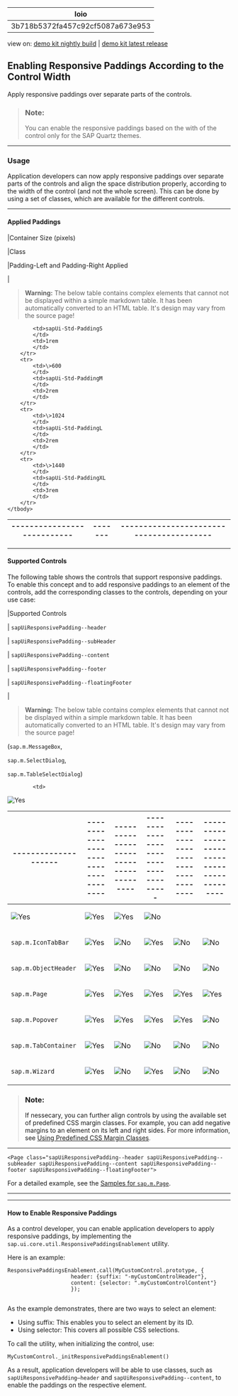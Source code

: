 <!-- loio3b718b5372fa457c92cf5087a673e953 -->

| loio |
| -----|
| 3b718b5372fa457c92cf5087a673e953 |

<div id="loio">

view on: [demo kit nightly build](https://openui5nightly.hana.ondemand.com/#/topic/3b718b5372fa457c92cf5087a673e953) | [demo kit latest release](https://openui5.hana.ondemand.com/#/topic/3b718b5372fa457c92cf5087a673e953)</div>

## Enabling Responsive Paddings According to the Control Width

Apply responsive paddings over separate parts of the controls.

> ### Note:  
> You can enable the responsive paddings based on the with of the control only for the SAP Quartz themes.

***

<a name="loio3b718b5372fa457c92cf5087a673e953__section_d2f_1pv_jjb"/>

### Usage

Application developers can now apply responsive paddings over separate parts of the controls and align the space distribution properly, according to the width of the control \(and not the whole screen\). This can be done by using a set of classes, which are available for the different controls.

***

#### Applied Paddings

|Container Size \(pixels\)

|Class

|Padding-Left and Padding-Right Applied

|
 > **Warning:** The below table contains complex elements that cannot not be displayed within a simple markdown table. It has been automatically converted to an HTML table. It's design may vary from the source page!

<table>
	<thead>
		<tr>
			<th>---------------------------</th>
			<th>-------</th>
			<th>----------------------------------------</th>
		</tr>
	</thead>
	<tbody>

			<td>sapUi-Std-PaddingS
			</td>
			<td>1rem
			</td>
		</tr>
		<tr>
			<td>\>600
			</td>
			<td>sapUi-Std-PaddingM
			</td>
			<td>2rem
			</td>
		</tr>
		<tr>
			<td>\>1024
			</td>
			<td>sapUi-Std-PaddingL
			</td>
			<td>2rem
			</td>
		</tr>
		<tr>
			<td>\>1440
			</td>
			<td>sapUi-Std-PaddingXL
			</td>
			<td>3rem
			</td>
		</tr>
	</tbody>
</table>

***

#### Supported Controls

The following table shows the controls that support responsive paddings. To enable this concept and to add responsive paddings to an element of the controls, add the corresponding classes to the controls, depending on your use case:

|Supported Controls

| `sapUiResponsivePadding--header` 

| `sapUiResponsivePadding--subHeader` 

| `sapUiResponsivePadding--content` 

| `sapUiResponsivePadding--footer` 

| `sapUiResponsivePadding--floatingFooter` 

|
 > **Warning:** The below table contains complex elements that cannot not be displayed within a simple markdown table. It has been automatically converted to an HTML table. It's design may vary from the source page!

<table>
	<thead>
		<tr>
			<th>--------------------</th>
			<th>------------------------------------</th>
			<th>---------------------------------------</th>
			<th>-------------------------------------</th>
			<th>------------------------------------</th>
			<th>--------------------------------------------</th>
		</tr>
	</thead>
	<tbody>

\(`sap.m.MessageBox`,

`sap.m.SelectDialog`,

`sap.m.TableSelectDialog`\)

			<td> 

![Yes](loio3cb17ee88aed44d2bf1d14b97728c709_LowRes.gif) 
			</td>
			<td> 

![Yes](loio3cb17ee88aed44d2bf1d14b97728c709_LowRes.gif) 
			</td>
			<td> 

![Yes](loio3cb17ee88aed44d2bf1d14b97728c709_LowRes.gif) 
			</td>
			<td> 

![Yes](loio3cb17ee88aed44d2bf1d14b97728c709_LowRes.gif) 
			</td>
			<td> 

![No](loio5befb5af20ed42fd9052a99014d953a3_LowRes.gif) 
			</td>
		</tr>
		<tr>
			<td> `sap.m.IconTabBar` 
			</td>
			<td> 

![Yes](loio3cb17ee88aed44d2bf1d14b97728c709_LowRes.gif) 
			</td>
			<td> 

![No](loio5befb5af20ed42fd9052a99014d953a3_LowRes.gif) 
			</td>
			<td> 

![Yes](loio3cb17ee88aed44d2bf1d14b97728c709_LowRes.gif) 
			</td>
			<td> 

![No](loio5befb5af20ed42fd9052a99014d953a3_LowRes.gif) 
			</td>
			<td> 

![No](loio5befb5af20ed42fd9052a99014d953a3_LowRes.gif) 
			</td>
		</tr>
		<tr>
			<td> `sap.m.ObjectHeader` 
			</td>
			<td> 

![Yes](loio3cb17ee88aed44d2bf1d14b97728c709_LowRes.gif) 
			</td>
			<td> 

![No](loio5befb5af20ed42fd9052a99014d953a3_LowRes.gif) 
			</td>
			<td> 

![No](loio5befb5af20ed42fd9052a99014d953a3_LowRes.gif) 
			</td>
			<td> 

![No](loio5befb5af20ed42fd9052a99014d953a3_LowRes.gif) 
			</td>
			<td> 

![No](loio5befb5af20ed42fd9052a99014d953a3_LowRes.gif) 
			</td>
		</tr>
		<tr>
			<td> `sap.m.Page` 
			</td>
			<td> 

![Yes](loio3cb17ee88aed44d2bf1d14b97728c709_LowRes.gif) 
			</td>
			<td> 

![Yes](loio3cb17ee88aed44d2bf1d14b97728c709_LowRes.gif) 
			</td>
			<td> 

![Yes](loio3cb17ee88aed44d2bf1d14b97728c709_LowRes.gif) 
			</td>
			<td> 

![Yes](loio3cb17ee88aed44d2bf1d14b97728c709_LowRes.gif) 
			</td>
			<td> 

![Yes](loio3cb17ee88aed44d2bf1d14b97728c709_LowRes.gif) 
			</td>
		</tr>
		<tr>
			<td> `sap.m.Popover` 
			</td>
			<td> 

![Yes](loio3cb17ee88aed44d2bf1d14b97728c709_LowRes.gif) 
			</td>
			<td> 

![Yes](loio3cb17ee88aed44d2bf1d14b97728c709_LowRes.gif) 
			</td>
			<td> 

![Yes](loio3cb17ee88aed44d2bf1d14b97728c709_LowRes.gif) 
			</td>
			<td> 

![Yes](loio3cb17ee88aed44d2bf1d14b97728c709_LowRes.gif) 
			</td>
			<td> 

![No](loio5befb5af20ed42fd9052a99014d953a3_LowRes.gif) 
			</td>
		</tr>
		<tr>
			<td> `sap.m.TabContainer` 
			</td>
			<td> 

![Yes](loio3cb17ee88aed44d2bf1d14b97728c709_LowRes.gif) 
			</td>
			<td> 

![No](loio5befb5af20ed42fd9052a99014d953a3_LowRes.gif) 
			</td>
			<td> 

![No](loio5befb5af20ed42fd9052a99014d953a3_LowRes.gif) 
			</td>
			<td> 

![No](loio5befb5af20ed42fd9052a99014d953a3_LowRes.gif) 
			</td>
			<td> 

![No](loio5befb5af20ed42fd9052a99014d953a3_LowRes.gif) 
			</td>
		</tr>
		<tr>
			<td> `sap.m.Wizard` 
			</td>
			<td> 

![Yes](loio3cb17ee88aed44d2bf1d14b97728c709_LowRes.gif) 
			</td>
			<td> 

![No](loio5befb5af20ed42fd9052a99014d953a3_LowRes.gif) 
			</td>
			<td> 

![Yes](loio3cb17ee88aed44d2bf1d14b97728c709_LowRes.gif) 
			</td>
			<td> 

![No](loio5befb5af20ed42fd9052a99014d953a3_LowRes.gif) 
			</td>
			<td> 

![No](loio5befb5af20ed42fd9052a99014d953a3_LowRes.gif) 
			</td>
		</tr>
	</tbody>
</table>

> ### Note:  
> If nessecary, you can further align controls by using the available set of predefined CSS margin classes. For example, you can add negative margins to an element on its left and right sides. For more information, see [Using Predefined CSS Margin Classes](Using_Predefined_CSS_Margin_Classes_777168f.md).

***

```
<Page class="sapUiResponsivePadding--header sapUiResponsivePadding--subHeader sapUiResponsivePadding--content sapUiResponsivePadding--footer sapUiResponsivePadding--floatingFooter">
```

For a detailed example, see the [Samples for `sap.m.Page`](https://openui5.hana.ondemand.com/#/entity/sap.m.Page). 

***

***

#### How to Enable Responsive Paddings

As a control developer, you can enable application developers to apply responsive paddings, by implementing the `sap.ui.core.util.ResponsivePaddingsEnablement` utility.

Here is an example:

```
ResponsivePaddingsEnablement.call(MyCustomControl.prototype, {
					header: {suffix: "-myCustomControlHeader"},
					content: {selector: ".myCustomControlContent"}
					});
				
```

As the example demonstrates, there are two ways to select an element:

-   Using suffix: This enables you to select an element by its ID.
-   Using selector: This covers all possible CSS selections.

To call the utility, when initializing the control, use:

```
MyCustomControl._initResponsivePaddingsEnablement()
```

As a result, application developers will be able to use classes, such as `sapUiResponsivePadding—header` and `sapUiResponsivePadding--content`, to enable the paddings on the respective element.

